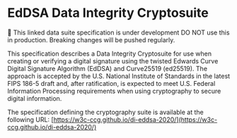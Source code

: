 # EdDSA Data Integrity Cryptosuite

🚧 This linked data suite specification is under development DO NOT use this in production. Breaking changes will be pushed regularly.

This specification describes a Data Integrity Cryptosuite for use when creating or verifying a digital signature using the twisted Edwards Curve Digital Signature Algorithm (EdDSA) and Curve25519 (ed25519). The approach is accepted by the U.S. National Institute of Standards in the latest FIPS 186-5 draft and, after ratification, is expected to meet U.S. Federal Information Processing requirements when using cryptography to secure digital information.

The specification defining the cryptography suite is available at the following URL: [https://w3c-ccg.github.io/di-eddsa-2020/](https://w3c-ccg.github.io/di-eddsa-2020/)
